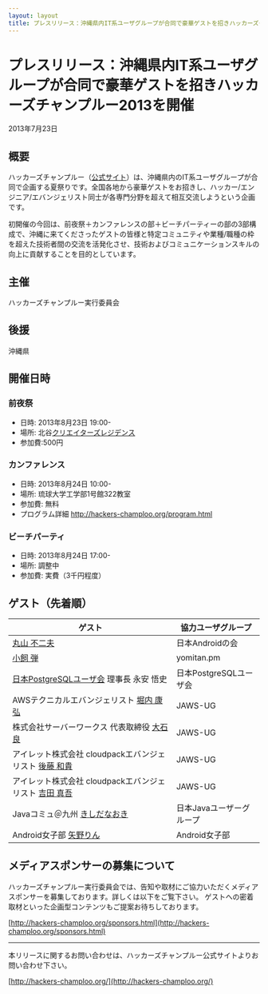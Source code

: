 ```yaml
---
layout: layout
title: プレスリリース：沖縄県内IT系ユーザグループが合同で豪華ゲストを招きハッカーズチャンプルー2013を開催
---
```


# プレスリリース：沖縄県内IT系ユーザグループが合同で豪華ゲストを招きハッカーズチャンプルー2013を開催

2013年7月23日

## 概要

ハッカーズチャンプルー（[公式サイト](http://hackers-champloo.org/)）は、沖縄県内のIT系ユーザグループが合同で企画する夏祭りです。全国各地から豪華ゲストをお招きし、ハッカー/エンジニア/エバンジェリスト同士が各専門分野を超えて相互交流しようという企画です。

初開催の今回は、前夜祭＋カンファレンスの部＋ビーチパーティーの部の3部構成で、沖縄に来てくださったゲストの皆様と特定コミュニティや業種/職種の枠を超えた技術者間の交流を活発化させ、技術およびコミュニケーションスキルの向上に貢献することを目的としています。


## 主催

ハッカーズチャンプルー実行委員会

## 後援

沖縄県

## 開催日時

### 前夜祭

* 日時: 2013年8月23日 19:00-
* 場所: 北谷[クリエイターズレジデンス](http://summer-time-studio.com/CreatorsResidence/index.html)
* 参加費:500円


### カンファレンス

* 日時: 2013年8月24日 10:00-
* 場所: 琉球大学工学部1号館322教室
* 参加費: 無料
* プログラム詳細 http://hackers-champloo.org/program.html

### ビーチパーティ

* 日時: 2013年8月24日 17:00-
* 場所: 調整中
* 参加費: 実費（3千円程度）


## ゲスト（先着順）

ゲスト                                                 | 協力ユーザグループ
------------------------------------------------------ | -------------------------
[丸山 不二夫](https://twitter.com/maruyama097)         | 日本Androidの会
[小飼 弾](http://blog.livedoor.jp/dankogai/)           | yomitan.pm 
[日本PostgreSQLユーザ会](http://www.postgresql.jp/) 理事長 永安 悟史                | 日本PostgreSQLユーザ会
AWSテクニカルエバンジェリスト [堀内 康弘](https://twitter.com/horiuchi) | JAWS-UG
株式会社サーバーワークス 代表取締役 [大石 良](https://twitter.com/ooishi) | JAWS-UG
アイレット株式会社 cloudpackエバンジェリスト [後藤 和貴](https://twitter.com/kaz_goto) | JAWS-UG
アイレット株式会社 cloudpackエバンジェリスト [吉田 真吾](https://twitter.com/yoshidashingo) | JAWS-UG
Javaコミュ＠九州 [きしだなおき](http://d.hatena.ne.jp/nowokay) | 日本Javaユーザーグループ
Android女子部 [矢野りん](https://twitter.com/yanorin)          | Android女子部


## メディアスポンサーの募集について

ハッカーズチャンプルー実行委員会では、告知や取材にご協力いただくメディアスポンサーを募集しております。詳しくは以下をご覧下さい。
ゲストへの密着取材といった企画型コンテンツもご提案お待ちしております。


[http://hackers-champloo.org/sponsors.html](http://hackers-champloo.org/sponsors.html)

-----

本リリースに関するお問い合わせは、ハッカーズチャンプルー公式サイトよりお問い合わせ下さい。

[http://hackers-champloo.org/](http://hackers-champloo.org/)
